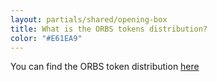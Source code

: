 ```yaml
---
layout: partials/shared/opening-box
title: What is the ORBS tokens distribution?
color: "#E61EA9"
---
```


You can find the ORBS token distribution [here](../white-papers/orbs-token-distribution)
